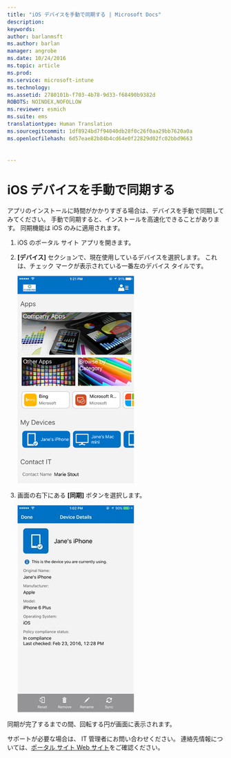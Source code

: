```yaml
---
title: "iOS デバイスを手動で同期する | Microsoft Docs"
description: 
keywords: 
author: barlanmsft
ms.author: barlan
manager: angrobe
ms.date: 10/24/2016
ms.topic: article
ms.prod: 
ms.service: microsoft-intune
ms.technology: 
ms.assetid: 2780101b-f703-4b78-9d33-f68490b9382d
ROBOTS: NOINDEX,NOFOLLOW
ms.reviewer: esmich
ms.suite: ems
translationtype: Human Translation
ms.sourcegitcommit: 1df8924bd7f94040db28f0c26f0aa29bb7620a0a
ms.openlocfilehash: 6d57eae82b84b4cd64e0f22829d02fc02bbd9663


---
```



# <a name="sync-your-ios-device-manually"></a>iOS デバイスを手動で同期する

アプリのインストールに時間がかかりすぎる場合は、デバイスを手動で同期してみてください。 手動で同期すると、インストールを高速化できることがあります。 同期機能は iOS のみに適用されます。

1. iOS のポータル サイト アプリを開きます。

2. **[デバイス]** セクションで、現在使用しているデバイスを選択します。 これは、チェック マークが表示されている一番左のデバイス タイルです。

    ![[デバイス] セクションが表示された [デバイス] 画面](./media/ios-sync-1-comp-portal-apps.png)

3.  画面の右下にある **[同期]** ボタンを選択します。

    ![[同期] ボタンが表示されたデバイスの詳細](./media/ios-sync-2-sync-button.png)

同期が完了するまでの間、回転する円が画面に表示されます。

サポートが必要な場合は、 IT 管理者にお問い合わせください。 連絡先情報については、[ポータル サイト Web サイト](http://portal.manage.microsoft.com)をご確認ください。



<!--HONumber=Dec16_HO3-->



